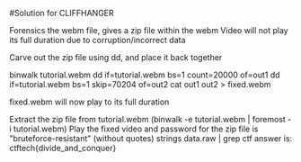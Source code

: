 #Solution for CLIFFHANGER

Forensics the webm file, gives a zip file within the webm
Video will not play its full duration due to corruption/incorrect data

Carve out the zip file using dd, and place it back together

binwalk tutorial.webm
dd if=tutorial.webm bs=1 count=20000 of=out1
dd if=tutorial.webm bs=1 skip=70204 of=out2
cat out1 out2 > fixed.webm

fixed.webm will now play to its full duration

Extract the zip file from tutorial.webm (binwalk -e tutorial.webm | foremost -i tutorial.webm)
Play the fixed video and password for the zip file is "bruteforce-resistant" (without quotes)
strings data.raw | grep ctf
answer is: ctftech{divide_and_conquer}